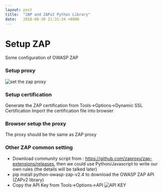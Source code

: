 ```yaml
---
layout: post
title:  "ZAP and ZAPv2 Python Library"
date:   2018-08-30 21:31:34 +0800
---
```

# Setup ZAP
Some configuration of OWASP ZAP

### Setup proxy
![set the zap proxy]({{site.baseurl}}/assets/images/zap1.jpg)

### Setup certification
Generate the ZAP certification from Tools->Options->Dynamic SSL Certification
Import the certification file into browser

### Browser setup the proxy
The proxy should be the same as ZAP proxy

### Other ZAP common setting
* Download community script from : https://github.com/zaproxy/zap-extensions/releases, then we could use Python/Javascript to write our own rules (the details will be talked later)
* pip install python-owasp-zap-v2.4 to download the OWASP ZAP API (ZAPv2 library)
* Copy the API Key from Tools->Options->API
![API KEY]({{site.baseurl}}/assets/images/zap2.jpg) 
